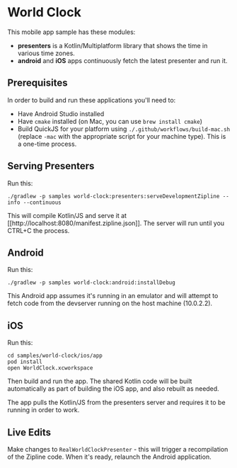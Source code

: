 World Clock
===========

This mobile app sample has these modules:

 * **presenters** is a Kotlin/Multiplatform library that shows the time in various time zones.
 * **android** and **iOS** apps continuously fetch the latest presenter and run it.

Prerequisites
-------------

In order to build and run these applications you'll need to:

 * Have Android Studio installed
 * Have `cmake` installed (on Mac, you can use `brew install cmake`)
 * Build QuickJS for your platform using `./.github/workflows/build-mac.sh` (replace `-mac` with the
   appropriate script for your machine type). This is a one-time process.


Serving Presenters
------------------

Run this:

```
./gradlew -p samples world-clock:presenters:serveDevelopmentZipline --info --continuous
```

This will compile Kotlin/JS and serve it at [[http://localhost:8080/manifest.zipline.json]]. The
server will run until you CTRL+C the process.


Android
-------

Run this:

```
./gradlew -p samples world-clock:android:installDebug
```

This Android app assumes it's running in an emulator and will attempt to fetch code from the
devserver running on the host machine (10.0.2.2).


iOS
---

Run this:

```
cd samples/world-clock/ios/app
pod install
open WorldClock.xcworkspace
```

Then build and run the app. The shared Kotlin code will be built automatically as part of building
the iOS app, and also rebuilt as needed.

The app pulls the Kotlin/JS from the presenters server and requires it to be running in order to
work.


Live Edits
----------

Make changes to `RealWorldClockPresenter` - this will trigger a recompilation of the Zipline code.
When it's ready, relaunch the Android application.

